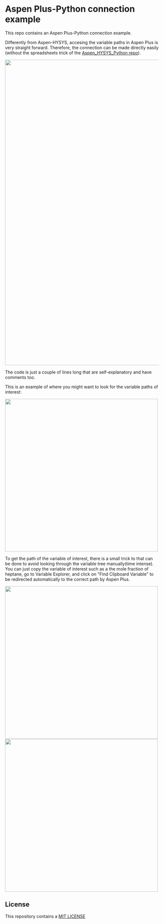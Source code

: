 # Aspen Plus-Python connection example

This repo contains an Aspen Plus-Python connection example.

Differently from Aspen-HYSYS, accesing the variable paths in Aspen Plus is very straight forward. Therefore, the connection can be made directly easily (without the spreadsheets trick of the [Aspen_HYSYS_Python repo](https://github.com/edgarsmdn/Aspen_HYSYS_Python)).

<img align="center" src="https://github.com/edgarsmdn/Aspen_Plus_Python/blob/main/media/Aspen_plus_python.PNG" width="1000">

The code is just a couple of lines long that are self-explanatory and have comments too.

This is an example of where you might want to look for the variable paths of interest:

<img align="center" src="https://github.com/edgarsmdn/Aspen_Plus_Python/blob/main/media/path_example.PNG" width="500">

To get the path of the variable of interest, there is a small trick to that can be done to avoid looking through the variable tree manually(time intense). You can just copy the variable of interest such as a the mole fraction of heptane, go to Variable Explorer, and click on "Find Clipboard Variable" to be redirected automatically to the correct path by Aspen Plus.

<img align="center" src="https://github.com/A-JMinor/Aspen_Plus_Python/blob/main/media/copy.PNG" width="500">

<img align="center" src="https://github.com/A-JMinor/Aspen_Plus_Python/blob/main/media/findvariable.PNG" width="500">

## License

This repository contains a [MIT LICENSE](https://github.com/edgarsmdn/Aspen_Plus_Python/blob/main/LICENSE)
